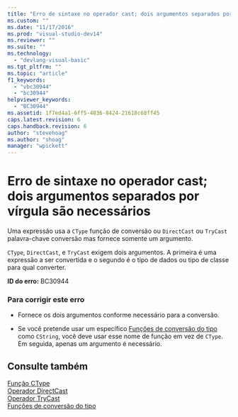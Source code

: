 ```yaml
---
title: "Erro de sintaxe no operador cast; dois argumentos separados por v&#237;rgula s&#227;o necess&#225;rios | Microsoft Docs"
ms.custom: ""
ms.date: "11/17/2016"
ms.prod: "visual-studio-dev14"
ms.reviewer: ""
ms.suite: ""
ms.technology: 
  - "devlang-visual-basic"
ms.tgt_pltfrm: ""
ms.topic: "article"
f1_keywords: 
  - "vbc30944"
  - "bc30944"
helpviewer_keywords: 
  - "BC30944"
ms.assetid: 1f7ed4a1-6ff5-4836-8424-21618c68ff45
caps.latest.revision: 6
caps.handback.revision: 6
author: "stevehoag"
ms.author: "shoag"
manager: "wpickett"
---
```

# Erro de sintaxe no operador cast; dois argumentos separados por v&#237;rgula s&#227;o necess&#225;rios
Uma expressão usa a `CType` função de conversão ou `DirectCast` ou `TryCast` palavra\-chave conversão mas fornece somente um argumento.  
  
 `CType`, `DirectCast`, e `TryCast` exigem dois argumentos. A primeira é uma expressão a ser convertida e o segundo é o tipo de dados ou tipo de classe para qual converter.  
  
 **ID do erro:** BC30944  
  
### Para corrigir este erro  
  
-   Fornece os dois argumentos conforme necessário para a conversão.  
  
-   Se você pretende usar um específico [Funções de conversão do tipo](/dotnet/visual-basic/language-reference/functions/type-conversion-functions) como `CString`, você deve usar esse nome de função em vez de `CType`. Em seguida, apenas um argumento é necessário.  
  
## Consulte também  
 [Função CType](/dotnet/visual-basic/language-reference/functions/ctype-function)   
 [Operador DirectCast](/dotnet/visual-basic/language-reference/operators/directcast-operator)   
 [Operador TryCast](/dotnet/visual-basic/language-reference/operators/trycast-operator)   
 [Funções de conversão do tipo](/dotnet/visual-basic/language-reference/functions/type-conversion-functions)